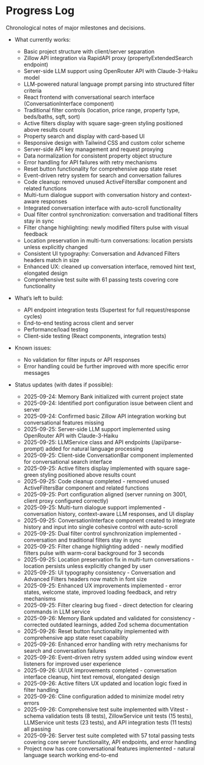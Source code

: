 # Progress Log
Chronological notes of major milestones and decisions.

- What currently works:
  - Basic project structure with client/server separation
  - Zillow API integration via RapidAPI proxy (propertyExtendedSearch endpoint)
  - Server-side LLM support using OpenRouter API with Claude-3-Haiku model
  - LLM-powered natural language prompt parsing into structured filter criteria
  - React frontend with conversational search interface (ConversationInterface component)
  - Traditional filter controls (location, price range, property type, beds/baths, sqft, sort)
  - Active filters display with square sage-green styling positioned above results count
  - Property search and display with card-based UI
  - Responsive design with Tailwind CSS and custom color scheme
  - Server-side API key management and request proxying
  - Data normalization for consistent property object structure
  - Error handling for API failures with retry mechanisms
  - Reset button functionality for comprehensive app state reset
  - Event-driven retry system for search and conversation failures
  - Code cleanup: removed unused ActiveFiltersBar component and related functions
  - Multi-turn dialogue support with conversation history and context-aware responses
  - Integrated conversation interface with auto-scroll functionality
  - Dual filter control synchronization: conversation and traditional filters stay in sync
  - Filter change highlighting: newly modified filters pulse with visual feedback
  - Location preservation in multi-turn conversations: location persists unless explicitly changed
  - Consistent UI typography: Conversation and Advanced Filters headers match in size
  - Enhanced UX: cleaned up conversation interface, removed hint text, elongated design
  - Comprehensive test suite with 61 passing tests covering core functionality

- What’s left to build:
  - API endpoint integration tests (Supertest for full request/response cycles)
  - End-to-end testing across client and server
  - Performance/load testing
  - Client-side testing (React components, integration tests)

- Known issues:
  - No validation for filter inputs or API responses
  - Error handling could be further improved with more specific error messages

- Status updates (with dates if possible):
  - 2025-09-24: Memory Bank initialized with current project state
  - 2025-09-24: Identified port configuration issue between client and server
  - 2025-09-24: Confirmed basic Zillow API integration working but conversational features missing
  - 2025-09-25: Server-side LLM support implemented using OpenRouter API with Claude-3-Haiku
  - 2025-09-25: LLMService class and API endpoints (/api/parse-prompt) added for natural language processing
  - 2025-09-25: Client-side ConversationBar component implemented for conversational search interface
  - 2025-09-25: Active filters display implemented with square sage-green styling positioned above results count
  - 2025-09-25: Code cleanup completed - removed unused ActiveFiltersBar component and related functions
  - 2025-09-25: Port configuration aligned (server running on 3001, client proxy configured correctly)
  - 2025-09-25: Multi-turn dialogue support implemented - conversation history, context-aware LLM responses, and UI display
  - 2025-09-25: ConversationInterface component created to integrate history and input into single cohesive control with auto-scroll
  - 2025-09-25: Dual filter control synchronization implemented - conversation and traditional filters stay in sync
  - 2025-09-25: Filter change highlighting added - newly modified filters pulse with warm-coral background for 3 seconds
  - 2025-09-25: Location preservation fix in multi-turn conversations - location persists unless explicitly changed by user
  - 2025-09-25: UI typography consistency - Conversation and Advanced Filters headers now match in font size
  - 2025-09-25: Enhanced UX improvements implemented - error states, welcome state, improved loading feedback, and retry mechanisms
  - 2025-09-25: Filter clearing bug fixed - direct detection for clearing commands in LLM service
  - 2025-09-26: Memory Bank updated and validated for consistency - corrected outdated learnings, added Zod schema documentation
  - 2025-09-26: Reset button functionality implemented with comprehensive app state reset capability
  - 2025-09-26: Enhanced error handling with retry mechanisms for search and conversation failures
  - 2025-09-26: Event-driven retry system added using window event listeners for improved user experience
  - 2025-09-26: UI/UX improvements completed - conversation interface cleanup, hint text removal, elongated design
  - 2025-09-26: Active filters UX updated and location logic fixed in filter handling
  - 2025-09-26: Cline configuration added to minimize model retry errors
  - 2025-09-26: Comprehensive test suite implemented with Vitest - schema validation tests (8 tests), ZillowService unit tests (15 tests), LLMService unit tests (23 tests), and API integration tests (11 tests) all passing
  - 2025-09-26: Server test suite completed with 57 total passing tests covering core server functionality, API endpoints, and error handling
  - Project now has core conversational features implemented - natural language search working end-to-end

